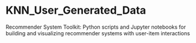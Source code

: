 # KNN_User_Generated_Data
Recommender System Toolkit: Python scripts and Jupyter notebooks for building and visualizing recommender systems with user-item interactions
